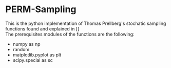 # PERM-Sampling

This is the python implementation of Thomas Prellberg's stochatic sampling functions found and explained in []   
The prerequisites modules of the functions are the following:

- numpy as np
- random
- matplotlib.pyplot as plt
- scipy.special as sc
